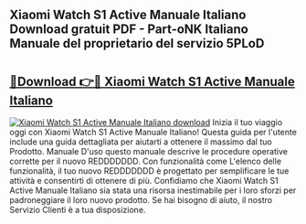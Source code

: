 ## Xiaomi Watch S1 Active Manuale Italiano Download gratuit PDF - Part-oNK Italiano Manuale del proprietario del servizio 5PLoD

# <h2><a href="http://dfdktsf.blite.top/?on=Xiaomi+Watch+S1+Active+Manuale+Italiano">🔗Download 👉🔴 Xiaomi Watch S1 Active Manuale Italiano</a></h2>

[![Xiaomi Watch S1 Active Manuale Italiano download](https://i.imgur.com/lujVjoI.png)](http://dfdktsf.blite.top/?on=Xiaomi+Watch+S1+Active+Manuale+Italiano)
Inizia il tuo viaggio oggi con Xiaomi Watch S1 Active Manuale Italiano! Questa guida per l'utente include una guida dettagliata per aiutarti a ottenere il massimo dal tuo Prodotto. Manuale D'uso questo manuale descrive le procedure operative corrette per il nuovo REDDDDDDD. Con funzionalità come L'elenco delle funzionalità, il tuo nuovo REDDDDDDD è progettato per semplificare le tue attività e consentirti di ottenere di più. Confidiamo che Xiaomi Watch S1 Active Manuale Italiano sia stata una risorsa inestimabile per i loro sforzi per padroneggiare il loro nuovo prodotto. Se hai bisogno di aiuto, il nostro Servizio Clienti è a tua disposizione.
